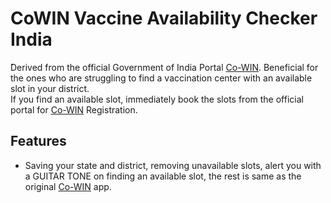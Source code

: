 # CoWIN Vaccine Availability Checker India

̌Derived from the official Government of India Portal <a href="https://selfregistration.cowin.gov.in/" target="_blank">Co-WIN</a>. Beneficial for the ones who are struggling to find a vaccination center with an available slot in your district.<br>
If you find an available slot, immediately book the slots from the official portal for <a href="https://selfregistration.cowin.gov.in/" target="_blank">Co-WIN</a> Registration.

## Features
- Saving your state and district, removing unavailable slots, alert you with a GUITAR TONE on finding an available slot, the rest is same as the original <a href="https://selfregistration.cowin.gov.in/" target="_blank">Co-WIN</a> app.

